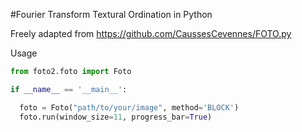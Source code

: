 #Fourier Transform Textural Ordination in Python

Freely adapted from https://github.com/CaussesCevennes/FOTO.py

Usage

```python
from foto2.foto import Foto

if __name__ == '__main__': 

  foto = Foto("path/to/your/image", method='BLOCK')
  foto.run(window_size=11, progress_bar=True)
```
